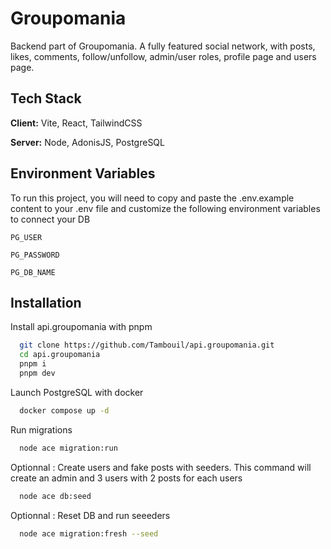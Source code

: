 
# Groupomania

Backend part of Groupomania. A fully featured social network, with posts, likes, comments, follow/unfollow, admin/user roles, profile page and users page. 


## Tech Stack

**Client:** Vite, React, TailwindCSS

**Server:** Node, AdonisJS, PostgreSQL


## Environment Variables

To run this project, you will need to copy and paste the .env.example content to your .env file and customize the following environment variables to connect your DB

`PG_USER`

`PG_PASSWORD`

`PG_DB_NAME`


## Installation

Install api.groupomania with pnpm

```bash
  git clone https://github.com/Tambouil/api.groupomania.git
  cd api.groupomania
  pnpm i
  pnpm dev
```

Launch PostgreSQL with docker

```bash
  docker compose up -d
```

Run migrations

```bash
  node ace migration:run
```

Optionnal : Create users and fake posts with seeders. This command will create an admin and 3 users with 2 posts for each users

```bash
  node ace db:seed
```

Optionnal : Reset DB and run seeeders

```bash
  node ace migration:fresh --seed
```


    
